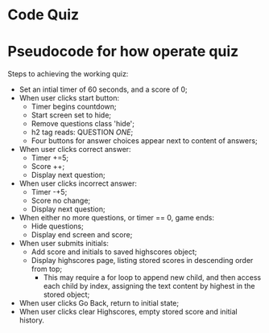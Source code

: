 # Code Quiz

# Pseudocode for how operate quiz

Steps to achieving the working quiz:

* Set an intial timer of 60 seconds, and a score of 0;
* When user clicks start button:
  - Timer begins countdown;
  - Start screen set to hide;
  - Remove questions class 'hide';
  - h2 tag reads: QUESTION *ONE*;
  - Four buttons for answer choices appear next to content of answers;
* When user clicks correct answer:
  - Timer +=5;
  - Score ++;
  - Display next question;
* When user clicks incorrect answer:
  - Timer -+5;
  - Score no change;
  - Display next question;
* When either no more questions, or timer == 0, game ends:
  - Hide questions; 
  - Display end screen and score;
* When user submits initials:
  - Add score and initials to saved highscores object;
  - Display highscores page, listing stored scores in descending order from top;
    - This may require a for loop to append new child, and then access each child by index, assigning the text content by highest in the stored object;
* When user clicks Go Back, return to initial state;
* When user clicks clear Highscores, empty stored score and initial history.